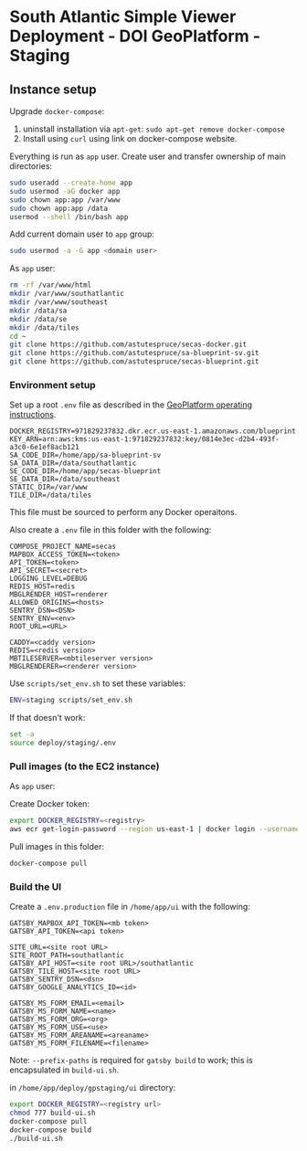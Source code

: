 # South Atlantic Simple Viewer Deployment - DOI GeoPlatform - Staging

## Instance setup

Upgrade `docker-compose`:

1. uninstall installation via `apt-get`: `sudo apt-get remove docker-compose`
2. Install using `curl` using link on docker-compose website.

Everything is run as `app` user. Create user and transfer ownership of main directories:

```bash
sudo useradd --create-home app
sudo usermod -aG docker app
sudo chown app:app /var/www
sudo chown app:app /data
usermod --shell /bin/bash app
```

Add current domain user to `app` group:

```bash
sudo usermod -a -G app <domain user>
```

As `app` user:

```bash
rm -rf /var/www/html
mkdir /var/www/southatlantic
mkdir /var/www/southeast
mkdir /data/sa
mkdir /data/se
mkdir /data/tiles
cd ~
git clone https://github.com/astutespruce/secas-docker.git
git clone https://github.com/astutespruce/sa-blueprint-sv.git
git clone https://github.com/astutespruce/secas-blueprint.git
```

### Environment setup

Set up a root `.env` file as described in the
[GeoPlatform operating instructions](../../GeoPlatform.md).

```
DOCKER_REGISTRY=971829237832.dkr.ecr.us-east-1.amazonaws.com/blueprint
KEY_ARN=arn:aws:kms:us-east-1:971829237832:key/0814e3ec-d2b4-493f-a3c0-6e1ef8acb121
SA_CODE_DIR=/home/app/sa-blueprint-sv
SA_DATA_DIR=/data/southatlantic
SE_CODE_DIR=/home/app/secas-blueprint
SE_DATA_DIR=/data/southeast
STATIC_DIR=/var/www
TILE_DIR=/data/tiles
```

This file must be sourced to perform any Docker operaitons.

Also create a `.env` file in this folder with the following:

```
COMPOSE_PROJECT_NAME=secas
MAPBOX_ACCESS_TOKEN=<token>
API_TOKEN=<token>
API_SECRET=<secret>
LOGGING_LEVEL=DEBUG
REDIS_HOST=redis
MBGLRENDER_HOST=renderer
ALLOWED_ORIGINS=<hosts>
SENTRY_DSN=<DSN>
SENTRY_ENV=<env>
ROOT_URL=<URL>

CADDY=<caddy version>
REDIS=<redis version>
MBTILESERVER=<mbtileserver version>
MBGLRENDERER=<renderer version>
```

Use `scripts/set_env.sh` to set these variables:

```bash
ENV=staging scripts/set_env.sh
```

If that doesn't work:

```bash
set -a
source deploy/staging/.env
```

### Pull images (to the EC2 instance)

As `app` user:

Create Docker token:

```bash
export DOCKER_REGISTRY=<registry>
aws ecr get-login-password --region us-east-1 | docker login --username AWS --password-stdin $DOCKER_REGISTRY
```

Pull images in this folder:

```bash
docker-compose pull
```

### Build the UI

Create a `.env.production` file in `/home/app/ui` with the following:

```
GATSBY_MAPBOX_API_TOKEN=<mb token>
GATSBY_API_TOKEN=<api token>

SITE_URL=<site root URL>
SITE_ROOT_PATH=southatlantic
GATSBY_API_HOST=<site root URL>/southatlantic
GATSBY_TILE_HOST=<site root URL>
GATSBY_SENTRY_DSN=<dsn>
GATSBY_GOOGLE_ANALYTICS_ID=<id>

GATSBY_MS_FORM_EMAIL=<email>
GATSBY_MS_FORM_NAME=<name>
GATSBY_MS_FORM_ORG=<org>
GATSBY_MS_FORM_USE=<use>
GATSBY_MS_FORM_AREANAME=<areaname>
GATSBY_MS_FORM_FILENAME=<filename>
```

Note: `--prefix-paths` is required for `gatsby build` to work; this is encapsulated in `build-ui.sh`.

in `/home/app/deploy/gpstaging/ui` directory:

```bash
export DOCKER_REGISTRY=<registry url>
chmod 777 build-ui.sh
docker-compose pull
docker-compose build
./build-ui.sh
```

